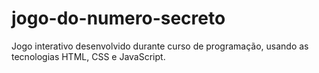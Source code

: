 # jogo-do-numero-secreto
Jogo interativo desenvolvido durante curso de programação, usando as tecnologias HTML, CSS e JavaScript.
